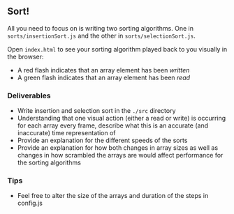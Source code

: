 ## Sort!

All you need to focus on is writing two sorting algorithms. One in ```sorts/insertionSort.js``` and the other in ```sorts/selectionSort.js```.

Open ```index.html``` to see your sorting algorithm played back to you visually in the browser:
  - A red flash indicates that an array element has been *written*
  - A green flash indicates that an array element has been *read*

### Deliverables
  - Write insertion and selection sort in the ```./src``` directory
  - Understanding that one visual action (either a read or write) is occurring for each array every frame, describe what this is an accurate (and inaccurate) time representation of
  - Provide an explanation for the different speeds of the sorts
  - Provide an explanation for how both changes in array sizes as well as changes in how scrambled the arrays are would affect performance for the sorting algorithms


### Tips
  - Feel free to alter the size of the arrays and duration of the steps in config.js
